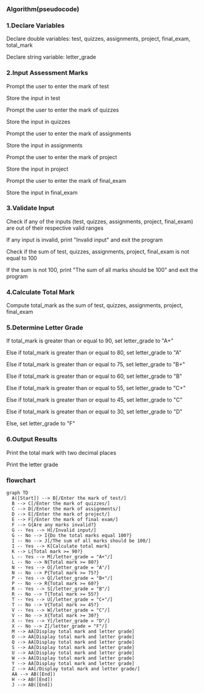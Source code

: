 ### Algorithm(pseudocode)
### 1.Declare Variables

Declare double variables: test, quizzes, assignments, project, final_exam, total_mark

Declare string variable: letter_grade

### 2.Input Assessment Marks

Prompt the user to enter the mark of test

Store the input in test

Prompt the user to enter the mark of quizzes

Store the input in quizzes

Prompt the user to enter the mark of assignments

Store the input in assignments

Prompt the user to enter the mark of project

Store the input in project

Prompt the user to enter the mark of final_exam

Store the input in final_exam

### 3.Validate Input

Check if any of the inputs (test, quizzes, assignments, project, final_exam) are out of their respective valid ranges

If any input is invalid, print "Invalid input" and exit the program

Check if the sum of test, quizzes, assignments, project, final_exam is not equal to 100

If the sum is not 100, print "The sum of all marks should be 100" and exit the program

### 4.Calculate Total Mark

Compute total_mark as the sum of test, quizzes, assignments, project, final_exam

### 5.Determine Letter Grade

If total_mark is greater than or equal to 90, set letter_grade to "A+"

Else if total_mark is greater than or equal to 80, set letter_grade to "A"

Else if total_mark is greater than or equal to 75, set letter_grade to "B+"

Else if total_mark is greater than or equal to 60, set letter_grade to "B"

Else if total_mark is greater than or equal to 55, set letter_grade to "C+"

Else if total_mark is greater than or equal to 45, set letter_grade to "C"

Else if total_mark is greater than or equal to 30, set letter_grade to "D"

Else, set letter_grade to "F"

### 6.Output Results

Print the total mark with two decimal places

Print the letter grade

  ### flowchart
  ```mermaid
graph TD
    A([Start]) --> B[/Enter the mark of test/]
    B --> C[/Enter the mark of quizzes/]
    C --> D[/Enter the mark of assignments/]
    D --> E[/Enter the mark of project/]
    E --> F[/Enter the mark of final exam/]
    F --> G{Are any marks invalid?}
    G -- Yes --> H[/Invalid input/]
    G -- No --> I{Do the total marks equal 100?}
    I -- No --> J[/The sum of all marks should be 100/]
    I -- Yes --> K[Calculate total mark]
    K --> L{Total mark >= 90?}
    L -- Yes --> M[/letter_grade = "A+"/]
    L -- No --> N{Total mark >= 80?}
    N -- Yes --> O[/letter_grade = "A"/]
    N -- No --> P{Total mark >= 75?}
    P -- Yes --> Q[/letter_grade = "B+"/]
    P -- No --> R{Total mark >= 60?}
    R -- Yes --> S[/letter_grade = "B"/]
    R -- No --> T{Total mark >= 55?}
    T -- Yes --> U[/letter_grade = "C+"/]
    T -- No --> V{Total mark >= 45?}
    V -- Yes --> W[/letter_grade = "C"/]
    V -- No --> X{Total mark >= 30?}
    X -- Yes --> Y[/letter_grade = "D"/]
    X -- No --> Z[/letter_grade = "F"/]
    M --> AA[Display total mark and letter grade]
    O --> AA[Display total mark and letter grade]
    Q --> AA[Display total mark and letter grade]
    S --> AA[Display total mark and letter grade]
    U --> AA[Display total mark and letter grade]
    W --> AA[Display total mark and letter grade]
    Y --> AA[Display total mark and letter grade]
    Z --> AA[/Display total mark and letter grade/]
    AA --> AB([End])
    H --> AB([End])
    J --> AB([End])
